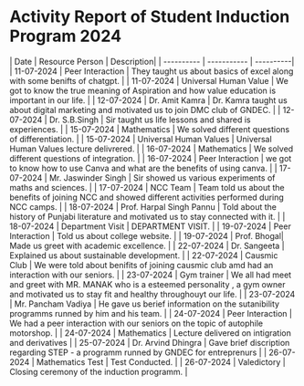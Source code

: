 # Activity Report of Student Induction Program 2024

| Date | Resource Person | Description|
| ---------- | ----------- | ----------|
| 11-07-2024 | Peer Interaction | They taught us about basics of excel along with some benifts of chatgpt. |
| 11-07-2024 | Universal Human Value | We got to know the true meaning of Aspiration and how value education is important in our life. |
| 12-07-2024 | Dr. Amit Kamra | Dr. Kamra taught us about digital marketing and motivated us to join DMC club of GNDEC. |
| 12-07-2024 | Dr. S.B.Singh | Sir taught us life lessons and shared is experiences. |
| 15-07-2024 | Mathematics | We solved different questions of differentiation. |
| 15-07-2024 | Universal Human Values | Universal Human Values lecture delivrered. |
| 16-07-2024 | Mathematics | We solved different questions of integration. |
| 16-07-2024 | Peer Interaction | we got to know how to use Canva and what are the benefits of using canva. |
| 17-07-2024 | Mr. Jaswinder Singh | Sir showed us various experiments of maths and sciences. |
| 17-07-2024 | NCC Team | Team told us about the benefits of joining NCC and showed different activities performed during NCC camps. |
| 18-07-2024 | Prof. Harpal Singh Pannu | Told about the history of Punjabi literature and motivated us to stay connected with it. |
| 18-07-2024 | Department Visit | DEPARTMENT VISIT. |
| 19-07-2024 | Peer Interaction | Told us about college website. |
| 19-07-2024 | Prof. Bhogal| Made us greet with academic excellence. |
| 22-07-2024 | Dr. Sangeeta | Explained us about sustainable development. |
| 22-07-2024 | Causmic Club | We were told about benifits of joining causmic club amd had an interaction with our seniors. | 
| 23-07-2024 | Gym trainer | We all had meet and greet with MR. MANAK who is a esteemed personality , a gym owner and motivated us to stay fit and healthy throughouyt our life. |
| 23-07-2024 | Mr. Pancham Vadiya | He gave us berief information on  the sutanibility programms runned by him and his team. |
| 24-07-2024 | Peer Interaction | We had a peer interaction with our seniors on the topic of autophile motorshop. |
| 24-07-2024 | Mathematics | Lecture delivered on intigration and derivatives |
| 25-07-2024 | Dr. Arvind Dhingra | Gave brief discription regarding STEP - a programm runned by GNDEC for entreprenurs | 
| 26-07-2024 | Mathematics Test | Test Conducted. |
| 26-07-2024 | Valedictory | Closing ceremony of the induction programm. | 

 

